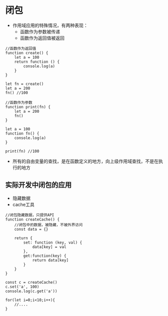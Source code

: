 # 闭包
- 作用域应用的特殊情况，有两种表现：  
  - 函数作为参数被传递
  - 函数作为返回值被返回


```
//函数作为返回值
function create() {
    let a = 100
    return function () {
        console.log(a)
    }
}

let fn = create()
let a = 200
fn() //100
```

```
//函数作为参数
function print(fn) {
    let a = 200
    fn()
}

let a = 100
function fn() {
    console.log(a)
}

print(fn) //100
```

- 所有的自由变量的查找，是在函数定义的地方，向上级作用域查找，不是在执行的地方

## 实际开发中闭包的应用
- 隐藏数据
- cache工具

```
//闭包隐藏数据，只提供API
function createCache() {
    //闭包中的数据，被隐藏，不被外界访问
    const data = {}

    return {
        set: function (key, val) {
            data[key] = val
        },
        get:function(key) {
            return data[key]
        }
    }
}

const c = createCache()
c.set('a', 100)
console.log(c.get('a'))
```

```
for(let i=0;i<10;i++){
    //....
}
```